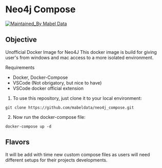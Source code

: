 # Neo4j Compose

[![Maintained_By Mabel Data](https://img.shields.io/badge/Maintained_By-MabelData-purple)](https://github.com/mabeldata/mojo_docker/blob/main/LICENSE)


## Objective

Unofficial Docker Image for Neo4J 
This docker image is build for giving user's from windows and mac access to a more isolated environment.


Requirements
- Docker, Docker-Compose
- VSCode (Not obrigatory, but nice to have)
- VSCode docker official extension

1. To use this repository, just clone it to your local environment:

```
git clone https://github.com/mabeldata/neo4j_compose.git
```
2. Now run the docker-compose file:

```
docker-compose up -d
```

## Flavors

It will be add with time new custom compose files as users will need different setups for their projects developments.
